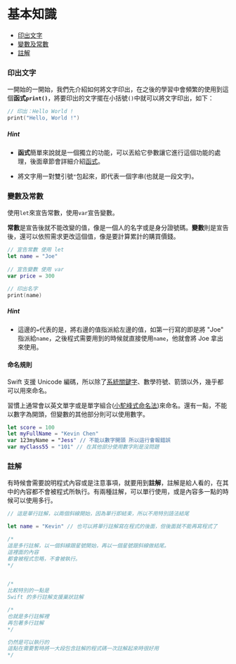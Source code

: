 # 基本知識

- [印出文字](#print)
- [變數及常數](#let_var)
- [註解](#comment)

<a name="print"></a>
### 印出文字

一開始的一開始，我們先介紹如何將文字印出，在之後的學習中會頻繁的使用到這個**函式`print()`**，將要印出的文字擺在小括號`()`中就可以將文字印出，如下：

```swift
// 印出：Hello World !
print("Hello, World !")

```

##### Hint

- **函式**簡單來說就是一個獨立的功能，可以丟給它參數讓它進行這個功能的處理，後面章節會詳細介紹[函式](../ch1/functions.md)。

-  將文字用一對雙引號`"`包起來，即代表一個字串(也就是一段文字)。

<a name="let_var"></a>
### 變數及常數

使用`let`來宣告常數，使用`var`宣告變數。

**常數**是宣告後就不能改變的值，像是一個人的名字或是身分證號碼。**變數**則是宣告後，還可以依照需求更改這個值，像是要計算累計的購買價錢。

```swift
// 宣告常數 使用 let
let name = "Joe"
    
// 宣告變數 使用 var
var price = 300

// 印出名字
print(name)

```

##### Hint

-  這邊的`=`代表的是，將右邊的值指派給左邊的值，如第一行寫的即是將 "Joe" 指派給`name`，之後程式需要用到的時候就直接使用`name`，他就會將 Joe 拿出來使用。

#### 命名規則

Swift 支援 Unicode 編碼，所以除了[系統關鍵字](../more/keywords.md)、數學符號、箭頭以外，幾乎都可以用來命名。

習慣上通常會以英文單字或是單字組合([小駝峰式命名法](../more/camel_case_naming.md#lower))來命名。還有一點，不能以數字為開頭，但變數的其他部分則可以使用數字。

```swift
let score = 100
let myFullName = "Kevin Chen"
var 123myName = "Jess" // 不能以數字開頭 所以這行會報錯誤
var myClass55 = "101" // 在其他部分使用數字則是沒問題

```

<a name="comment"></a>
### 註解

有時候會需要說明程式內容或是注意事項，就要用到**註解**，註解是給人看的，在其中的內容都不會被程式所執行。有兩種註解，可以單行使用，或是內容多一點的時候可以使用多行。

```swift
// 這是單行註解，以兩個斜線開始，因為單行即結束，所以不用特別語法結尾

let name = "Kevin" // 也可以將單行註解寫在程式的後面，但後面就不能再寫程式了

/*
這是多行註解，以一個斜線跟星號開始，再以一個星號跟斜線做結尾。
這裡面的內容
都會被程式忽略，不會被執行。
*/


/*
比較特別的一點是
Swift 的多行註解支援巢狀註解

/*
也就是多行註解裡
再包著多行註解
*/

仍然是可以執行的
這點在需要暫時將一大段包含註解的程式碼一次註解起來時很好用
*/

```

